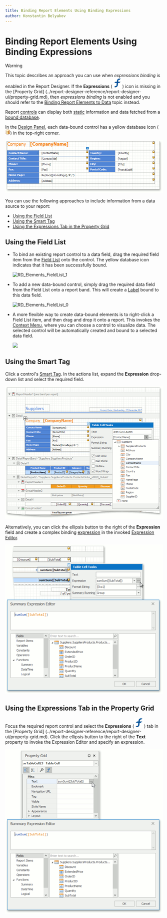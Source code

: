```yaml
---
title: Binding Report Elements Using Binding Expressions
author: Konstantin Belyakov
---
```

# Binding Report Elements Using Binding Expressions
> [!WARNING]
> This topic describes an approach you can use when *expressions binding* is enabled in the Report Designer. If the **Expressions** (![Expressions](../../../../images/icon-expressions.svg)) icon is missing in the [Property Grid] (../report-designer-reference/report-designer-ui/property-grid.md), then  *expressions binding* is not enabled and you should refer to the [Binding Report Elements to Data](displaying-values-from-a-database-(binding-report-elements-to-data).md) topic instead.

Report [controls](../report-designer-reference/report-controls.md) can display both [static](add-or-modify-static-information-in-your-report.md) information and data fetched from a  [bound database](../create-reports/binding-a-report-to-data.md).

In the [Design Panel](../report-designer-reference/report-designer-ui/design-panel.md), each data-bound control has a yellow database icon (![Database](../../../../images/icon-database.png)) in 
the top-right corner.

![Design Panel](../../../../images/design-panel-database-icons.png)

You can use the following approaches to include  information from a data source to your report:

* [Using the Field List](#using-the-field-list)
* [Using the Smart Tag](#using-the-smart-tag)
* [Using the Expressions Tab in the Property Grid](#using-the-expressions-tab-in-the-property-grid)


## Using the Field List
* To bind an existing report control to a data field, drag the required field item from the [Field List](../report-designer-reference/report-designer-ui/field-list.md) onto the control. The yellow database icon indicates that it has been successfully bound.
	
	![RD_Elements_FieldList_1](../../../../images/img8266.png)
* To add a new data-bound control, simply drag the required data field from the Field List onto a report band. This will create a [Label](../report-designer-reference/report-controls/label.md) bound to this data field.

	![RD_Elements_FieldList_0](../../../../images/img8265.png)
* A more flexible way to create data-bound elements is to right-click a Field List item, and then drag and drop it onto a report. This invokes the [Context Menu](../report-designer-reference/report-designer-ui/context-menu.md), where you can choose a control to visualize  data. The selected control will be automatically created and bound to a selected data field.
	
	![](../../../../images/img8267.png)

## Using the Smart Tag
Click a control's [Smart Tag](../report-designer-reference/report-designer-ui/smart-tag.md). In the actions list, expand the **Expression** drop-down list and select the required field.

![Expressions Smart Tag](../../../../images/binding-expressions-smart-tag.png)
 
Alternatively, you can click the ellipsis button to the right of the **Expression** field and create a complex binding [expression](../../../expression-editor/expression-operators-functions-and-constants.md) in the invoked [Expression Editor](../../../expression-editor.md).

![Expressions Smart Tag - Expression Editor](../../../../images/binding-expressions-smart-tag-expression-editor.png)

## Using the Expressions Tab in the Property Grid
Focus the required report control and select the **Expressions** (![Expressions](../../../../images/icon-expressions.svg)) tab in the [Property Grid] (../report-designer-reference/report-designer-ui/property-grid.md). Click the ellipsis button to the right of the **Text** property to invoke the Expression Editor and specify an expression.

![Expressions Smart Tag](../../../../images/binding-expressions-property-grid.png)
